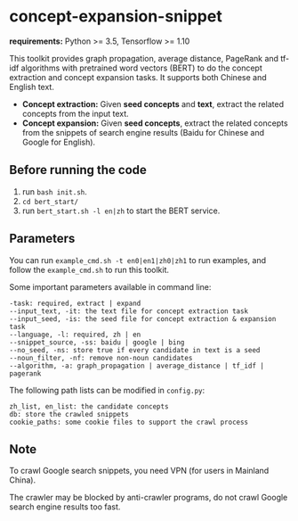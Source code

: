 # concept-expansion-snippet

**requirements:** Python >= 3.5, Tensorflow >= 1.10

This toolkit provides graph propagation, average distance, PageRank and tf-idf algorithms with pretrained word vectors (BERT) to do the concept extraction and concept expansion tasks. It supports both Chinese and English text.

- **Concept extraction:** Given **seed concepts** and **text**, extract the related concepts from the input text.
- **Concept expansion:** Given **seed concepts**, extract the related concepts from the snippets of search engine results (Baidu for Chinese and Google for English).

## Before running the code
1. run `bash init.sh`.
2. `cd bert_start/`
3. run `bert_start.sh -l en|zh` to start the BERT service.

## Parameters

You can run `example_cmd.sh -t en0|en1|zh0|zh1` to run examples, and follow the `example_cmd.sh` to run this toolkit.

Some important parameters available in command line:

```
-task: required, extract | expand
--input_text, -it: the text file for concept extraction task
--input_seed, -is: the seed file for concept extraction & expansion task
--language, -l: required, zh | en
--snippet_source, -ss: baidu | google | bing
--no_seed, -ns: store true if every candidate in text is a seed
--noun_filter, -nf: remove non-noun candidates
--algorithm, -a: graph_propagation | average_distance | tf_idf | pagerank
```

The following path lists can be modified in `config.py`:

```
zh_list, en_list: the candidate concepts
db: store the crawled snippets
cookie_paths: some cookie files to support the crawl process
```

## Note

To crawl Google search snippets, you need VPN (for users in Mainland China). 

The crawler may be blocked by anti-crawler programs, do not crawl Google search engine results too fast.
